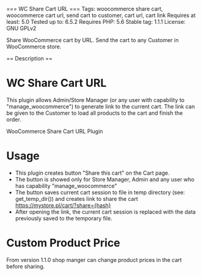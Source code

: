 === WC Share Cart URL ===
Tags: woocommerce share cart, woocommerce cart url, send cart to customer, cart url, cart link
Requires at least: 5.0
Tested up to: 6.5.2
Requires PHP: 5.6
Stable tag: 1.1.1
License: GNU GPLv2

Share WooCommerce cart by URL. Send the cart to any Customer in WooCommerce store.

== Description ==
# WC Share Cart URL

This plugin allows Admin/Store Manager (or any user with capability to "manage_woocommerce") to generate link to the current cart.
The link can be given to the Customer to load all products to the cart and finish the order.

WooCommerce Share Cart URL Plugin

# Usage

- This plugin creates button "Share this cart" on the Cart page. 
- The button is showed only for Store Manager, Admin and any user who has capability "manage_woocommerce"
- The button saves current cart session to file in temp directory (see: get_temp_dir()) and creates link to share the cart https://mystore.pl/cart/?share={hash}
- After opening the link, the current cart session is replaced with the data previously saved to the temporary file.

# Custom Product Price

From version 1.1.0 shop manger can change product prices in the cart before sharing.